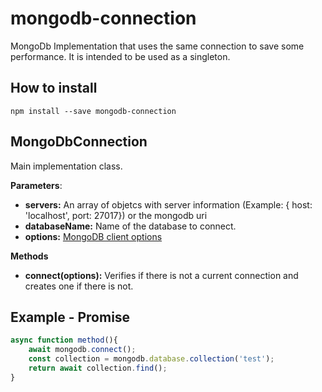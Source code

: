 # **mongodb-connection**

MongoDb Implementation that uses the same connection to save some performance. It is intended to be used as a singleton.

**How to install**
----------
```shell
npm install --save mongodb-connection
```

**MongoDbConnection**
----------

Main implementation class. 

**Parameters**:

- **servers:** An array of objetcs with server information (Example: { host: 'localhost', port: 27017}) or the mongodb uri
- **databaseName:** Name of the database to connect.
- **options:** [MongoDB client options](http://mongodb.github.io/node-mongodb-native/3.1/api/MongoClient.html)

**Methods**

- **connect(options):** Verifies if there is not a current connection and creates one if there is not.

**Example - Promise**
----------

```javascript
async function method(){
    await mongodb.connect();
    const collection = mongodb.database.collection('test');
    return await collection.find();
}
```